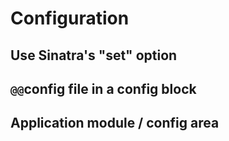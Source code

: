 Configuration
=============

Use Sinatra's "set" option
--------------------------

`@@`config file in a config block
---------------------------------


Application module / config area
--------------------------------

